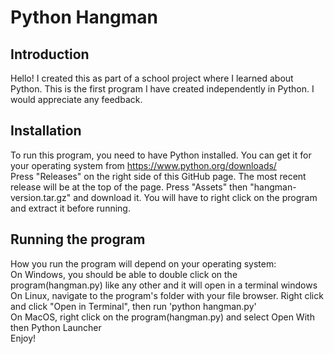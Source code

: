 # Python Hangman
## Introduction
Hello! I created this as part of a school project where I learned about Python. This is the first program I have created independently in Python. I would appreciate any feedback.
## Installation
To run this program, you need to have Python installed. You can get it for your operating system from https://www.python.org/downloads/  
Press "Releases" on the right side of this GitHub page. The most recent release will be at the top of the page. Press "Assets" then "hangman-version.tar.gz" and download it. 
You will have to right click on the program and extract it before running.  
## Running the program
How you run the program will depend on your operating system:  
On Windows, you should be able to double click on the program(hangman.py) like any other and it will open in a terminal windows  
On Linux, navigate to the program's folder with your file browser. Right click and click "Open in Terminal", then run 'python hangman.py'  
On MacOS, right click on the program(hangman.py) and select Open With then Python Launcher  
Enjoy!
